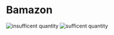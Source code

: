 # Bamazon
![insufficent quantity](http://i.imgur.com/HuEIxyj.png)
![sufficent quantity](http://i.imgur.com/aHzw4jt.png)